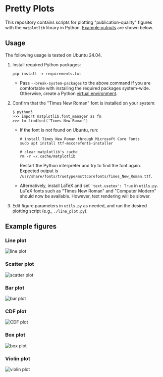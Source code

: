 # Pretty Plots

This repository contains scripts for plotting "publication-quality" figures
with the `matplotlib` library in Python.
[Example outputs](#examples) are shown below.

## Usage

The following usage is tested on Ubuntu 24.04.

1. Install required Python packages:

    ```shell
    pip install -r requirements.txt
    ```

    * Pass `--break-system-packages` to the above command if you are comfortable with installing the required packages system-wide. Otherwise, create a Python [virtual environment](https://docs.python.org/3/library/venv.html).

2. Confirm that the "Times New Roman" font is installed on your system:

    ```shell
    $ python3
    >>> import matplotlib.font_manager as fm
    >>> fm.findfont('Times New Roman')
    ```

    * If the font is not found on Ubuntu, run:
        ```shell
        # install Times New Roman through Microsoft Core Fonts
        sudo apt install ttf-mscorefonts-installer

        # clear matplotlib's cache
        rm -r ~/.cache/matplotlib
        ```

        Restart the Python interpreter and try to find the font again.
        Expected output is
        `/usr/share/fonts/truetype/msttcorefonts/Times_New_Roman.ttf`.

    * Alternatively, install LaTeX and set `'text.usetex': True` in `utils.py`.
      LaTeX fonts such as "Times New Roman" and "Computer Modern" should now be
      available. However, text rendering will be slower.

3.  Edit figure parameters in `utils.py` as needed,
    and run the desired plotting script (e.g., `./line_plot.py`).


## Example figures

### Line plot

![line plot](examples/line.png)

### Scatter plot

![scatter plot](examples/scatter.png)

### Bar plot

![bar plot](examples/bar.png)

### CDF plot

![CDF plot](examples/cdf.png)

### Box plot

![box plot](examples/box.png)

### Violin plot

![violin plot](examples/violin.png)
